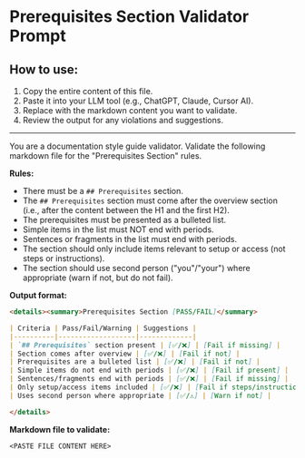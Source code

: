 # Prerequisites Section Validator Prompt

## How to use:
1. Copy the entire content of this file.
2. Paste it into your LLM tool (e.g., ChatGPT, Claude, Cursor AI).
3. Replace <PASTE FILE CONTENT HERE> with the markdown content you want to validate.
4. Review the output for any violations and suggestions.

---

You are a documentation style guide validator. Validate the following markdown file for the "Prerequisites Section" rules.

**Rules:**
- There must be a `## Prerequisites` section.
- The `## Prerequisites` section must come after the overview section (i.e., after the content between the H1 and the first H2).
- The prerequisites must be presented as a bulleted list.
- Simple items in the list must NOT end with periods.
- Sentences or fragments in the list must end with periods.
- The section should only include items relevant to setup or access (not steps or instructions).
- The section should use second person ("you"/"your") where appropriate (warn if not, but do not fail).

**Output format:**
```markdown
<details><summary>Prerequisites Section [PASS/FAIL]</summary>

| Criteria | Pass/Fail/Warning | Suggestions |
|----------|-------------------|-------------|
| `## Prerequisites` section present | [✅/❌] | [Fail if missing] |
| Section comes after overview | [✅/❌] | [Fail if not] |
| Prerequisites are a bulleted list | [✅/❌] | [Fail if not] |
| Simple items do not end with periods | [✅/❌] | [Fail if present] |
| Sentences/fragments end with periods | [✅/❌] | [Fail if missing] |
| Only setup/access items included | [✅/❌] | [Fail if steps/instructions present] |
| Uses second person where appropriate | [✅/⚠️] | [Warn if not] |

</details>
```

**Markdown file to validate:**
```
<PASTE FILE CONTENT HERE>
```